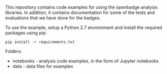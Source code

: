This repository contains code examples for using the openbadge analysis libraries. In addition, it contains documentation for some of the tests and evaluations that we have done for the badges.

To use the example, setup a Python 2.7 environment and install the required packages using pip:

`pip install -r requirements.txt`

Folders:
* notebooks - analysis code examples, in the form of Jupyter notebooks
* data - data files for examples
